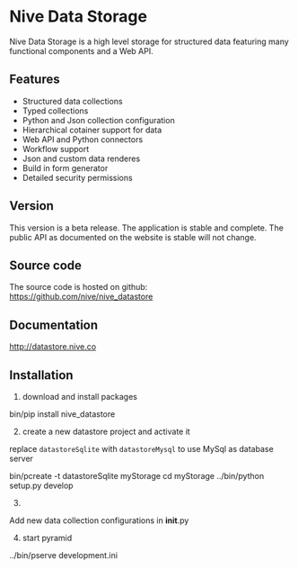 
# Nive Data Storage
Nive Data Storage is a high level storage for structured data featuring many 
functional components and a Web API. 

## Features
- Structured data collections
- Typed collections
- Python and Json collection configuration
- Hierarchical cotainer support for data 
- Web API and Python connectors
- Workflow support
- Json and custom data renderes
- Build in form generator
- Detailed security permissions

## Version
This version is a beta release. The application is stable and complete. The public API as documented 
on the website is stable will not change. 

## Source code
The source code is hosted on github: https://github.com/nive/nive_datastore

## Documentation
http://datastore.nive.co

## Installation

1) download and install packages
   
  bin/pip install nive_datastore

2) create a new datastore project and activate it

replace `datastoreSqlite` with `datastoreMysql` to use MySql as database server

  bin/pcreate -t datastoreSqlite myStorage
  cd myStorage
  ../bin/python setup.py develop

3)

Add new data collection configurations in __init__.py

4) start pyramid

  ../bin/pserve development.ini



